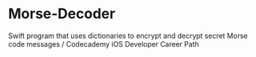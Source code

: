 # Morse-Decoder
Swift program that uses dictionaries to encrypt and decrypt secret Morse code messages / Codecademy iOS Developer Career Path
